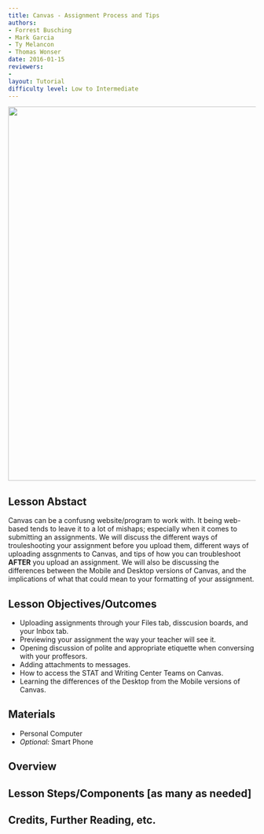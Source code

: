 ```yaml
---
title: Canvas - Assignment Process and Tips
authors:
- Forrest Busching
- Mark Garcia
- Ty Melancon
- Thomas Wonser
date: 2016-01-15
reviewers:
-
layout: Tutorial
difficulty level: Low to Intermediate
---
```


<img src="https://its.unl.edu/images/services/icons/Canvas%20Icon-F-01-01.png" width="760" height="760"> 

## Lesson Abstact

Canvas can be a confusng website/program to work with. It being web-based tends to leave it to a lot of mishaps; especially when it comes to submitting an assignments. We will discuss the different ways of trouleshooting your assignment before you upload them, different ways of uploading assgnments to Canvas, and tips of how you can troubleshoot **AFTER** you upload an assignment. We will also be discussing the differences between the Mobile and Desktop versions of Canvas, and the implications of what that could mean to your formatting of your assignment.

## Lesson Objectives/Outcomes

* Uploading assignments through your Files tab, disscusion boards, and your Inbox tab.
* Previewing your assignment the way your teacher will see it.
* Opening discussion of polite and appropriate etiquette when conversing with your proffesors. 
* Adding attachments to messages.
* How to access the STAT and Writing Center Teams on Canvas.
* Learning the differences of the Desktop from the Mobile versions of Canvas.

## Materials

- Personal Computer
- *Optional:* Smart Phone

## Overview



## Lesson Steps/Components [as many as needed]

## Credits, Further Reading, etc.

